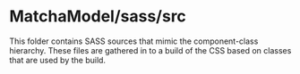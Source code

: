 # MatchaModel/sass/src

This folder contains SASS sources that mimic the component-class hierarchy. These files
are gathered in to a build of the CSS based on classes that are used by the build.
